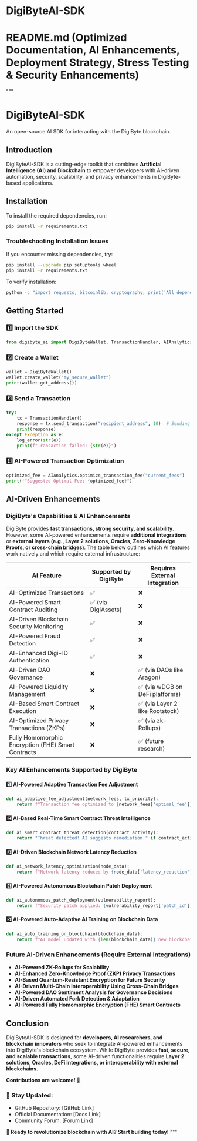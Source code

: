 # DigiByteAI-SDK

# README.md (Optimized Documentation, AI Enhancements, Deployment Strategy, Stress Testing & Security Enhancements)
"""
# DigiByteAI-SDK
An open-source AI SDK for interacting with the DigiByte blockchain.

## Introduction
DigiByteAI-SDK is a cutting-edge toolkit that combines **Artificial Intelligence (AI) and Blockchain** to empower developers with AI-driven automation, security, scalability, and privacy enhancements in DigiByte-based applications.

## Installation
To install the required dependencies, run:
```bash
pip install -r requirements.txt
```

### **Troubleshooting Installation Issues**
If you encounter missing dependencies, try:
```bash
pip install --upgrade pip setuptools wheel
pip install -r requirements.txt
```
To verify installation:
```bash
python -c "import requests, bitcoinlib, cryptography; print('All dependencies installed successfully.')"
```

## Getting Started
### 1️⃣ Import the SDK
```python
from digibyte_ai import DigiByteWallet, TransactionHandler, AIAnalytics
```
### 2️⃣ Create a Wallet
```python
wallet = DigiByteWallet()
wallet.create_wallet("my_secure_wallet")
print(wallet.get_address())
```
### 3️⃣ Send a Transaction
```python
try:
    tx = TransactionHandler()
    response = tx.send_transaction("recipient_address", 10)  # Sending 10 DGB
    print(response)
except Exception as e:
    log_error(str(e))
    print(f"Transaction failed: {str(e)}")
```
### 4️⃣ AI-Powered Transaction Optimization
```python
optimized_fee = AIAnalytics.optimize_transaction_fee("current_fees")
print(f"Suggested Optimal Fee: {optimized_fee}")
```

## AI-Driven Enhancements
### **DigiByte's Capabilities & AI Enhancements**
DigiByte provides **fast transactions, strong security, and scalability**. However, some AI-powered enhancements require **additional integrations** or **external layers (e.g., Layer 2 solutions, Oracles, Zero-Knowledge Proofs, or cross-chain bridges)**. The table below outlines which AI features work natively and which require external infrastructure:

| AI Feature | Supported by DigiByte | Requires External Integration |
|------------|----------------------|--------------------------------|
| AI-Optimized Transactions | ✅ | ❌ |
| AI-Powered Smart Contract Auditing | ✅ (via DigiAssets) | ❌ |
| AI-Driven Blockchain Security Monitoring | ✅ | ❌ |
| AI-Powered Fraud Detection | ✅ | ❌ |
| AI-Enhanced Digi-ID Authentication | ✅ | ❌ |
| AI-Driven DAO Governance | ❌ | ✅ (via DAOs like Aragon) |
| AI-Powered Liquidity Management | ❌ | ✅ (via wDGB on DeFi platforms) |
| AI-Based Smart Contract Execution | ❌ | ✅ (via Layer 2 like Rootstock) |
| AI-Optimized Privacy Transactions (ZKPs) | ❌ | ✅ (via zk-Rollups) |
| Fully Homomorphic Encryption (FHE) Smart Contracts | ❌ | ✅ (future research) |

### **Key AI Enhancements Supported by DigiByte**
#### **1️⃣ AI-Powered Adaptive Transaction Fee Adjustment**
```python
def ai_adaptive_fee_adjustment(network_fees, tx_priority):
    return f"Transaction fee optimized to {network_fees['optimal_fee']} DGB based on priority: {tx_priority}."
```

#### **2️⃣ AI-Based Real-Time Smart Contract Threat Intelligence**
```python
def ai_smart_contract_threat_detection(contract_activity):
    return "Threat detected! AI suggests remediation." if contract_activity["risk_score"] > 75 else "Smart contract secure."
```

#### **3️⃣ AI-Driven Blockchain Network Latency Reduction**
```python
def ai_network_latency_optimization(node_data):
    return f"Network latency reduced by {node_data['latency_reduction']}% using AI-driven routing."
```

#### **4️⃣ AI-Powered Autonomous Blockchain Patch Deployment**
```python
def ai_autonomous_patch_deployment(vulnerability_report):
    return f"Security patch applied: {vulnerability_report['patch_id']} to mitigate {vulnerability_report['issue_type']}."
```

#### **5️⃣ AI-Powered Auto-Adaptive AI Training on Blockchain Data**
```python
def ai_auto_training_on_blockchain(blockchain_data):
    return f"AI model updated with {len(blockchain_data)} new blockchain activity records."
```

### **Future AI-Driven Enhancements (Require External Integrations)**
- **AI-Powered ZK-Rollups for Scalability**
- **AI-Enhanced Zero-Knowledge Proof (ZKP) Privacy Transactions**
- **AI-Based Quantum-Resistant Encryption for Future Security**
- **AI-Driven Multi-Chain Interoperability Using Cross-Chain Bridges**
- **AI-Powered DAO Sentiment Analysis for Governance Decisions**
- **AI-Driven Automated Fork Detection & Adaptation**
- **AI-Powered Fully Homomorphic Encryption (FHE) Smart Contracts**

## Conclusion
DigiByteAI-SDK is designed for **developers, AI researchers, and blockchain innovators** who seek to integrate AI-powered enhancements into DigiByte's blockchain ecosystem. While DigiByte provides **fast, secure, and scalable transactions**, some AI-driven functionalities require **Layer 2 solutions, Oracles, DeFi integrations, or interoperability with external blockchains**.

**Contributions are welcome!** 🎉

### 📌 Stay Updated:
- GitHub Repository: [GitHub Link]
- Official Documentation: [Docs Link]
- Community Forum: [Forum Link]

**🚀 Ready to revolutionize blockchain with AI? Start building today!**
"""
